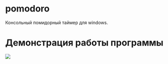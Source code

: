 # pomodoro
Консольный помидорный таймер для windows.
# Демонстрация работы программы
![](Pomodoro2.gif)
